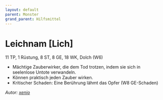 ```yaml
---
layout: default
parent: Monster
grand_parent: Hilfsmittel
---
```


# Leichnam [Lich]
11 TP, 1 Rüstung, 8 ST, 8 GE, 18 WK, Dolch (W6)
- Mächtige Zauberwirker, die dem Tod trotzen, indem sie sich in seelenlose Untote verwandeln.
- Können praktisch jeden Zauber wirken.
- Kritischer Schaden: Eine Berührung lähmt das Opfer (W8 GE-Schaden)

*Autor: [xenio](https://xenioinabottle.blogspot.com)*
